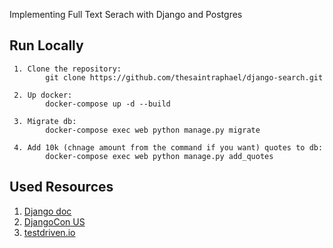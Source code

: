 Implementing Full Text Serach with Django and Postgres


## Run Locally
     1. Clone the repository:
            git clone https://github.com/thesaintraphael/django-search.git
     
     2. Up docker:
            docker-compose up -d --build
     
     3. Migrate db: 
            docker-compose exec web python manage.py migrate

     4. Add 10k (chnage amount from the command if you want) quotes to db: 
            docker-compose exec web python manage.py add_quotes


## Used Resources
   1. [Django doc](https://docs.djangoproject.com/en/3.2/topics/db/search/#postgresql-support) 
   2. [DjangoCon US](https://www.youtube.com/watch?v=is3R8d420D4)
   3. [testdriven.io](https://testdriven.io/blog/django-search/)